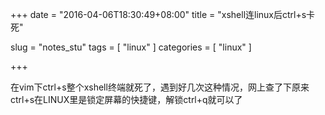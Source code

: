 +++
date = "2016-04-06T18:30:49+08:00"
title = "xshell连linux后ctrl+s卡死"

slug = "notes_stu"
tags = [ "linux" ]
categories = [
  "linux"
]

+++

在vim下ctrl+s整个xshell终端就死了，遇到好几次这种情况，网上查了下原来ctrl+s在LINUX里是锁定屏幕的快捷键，解锁ctrl+q就可以了
<!--more-->
